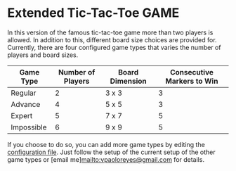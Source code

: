 # Extended Tic-Tac-Toe GAME

In this version of the famous tic-tac-toe game more than two players is allowed. In addition to this, different board size choices are provided for. Currently, there are four configured game types that varies the number of players and board sizes.

| Game Type | Number of Players | Board Dimension | Consecutive Markers to Win |
|-----------|-------------------|-----------------|----------------------------|
| Regular   | 2                 | 3 x 3           | 3                          |
| Advance   | 4                 | 5 x 5           | 3                          |
| Expert    | 5                 | 7 x 7           | 5                          |
| Impossible| 6                 | 9 x 9           | 5                          |

If you choose to do so, you can add more game types by editing the [configuration file](https://github.com/preyes323/launchschool/blob/master/102/lesson_05/ttt_config.yml). Just follow the setup of the current setup of the other game types or [email me]<mailto:vpaoloreyes@gmail.com> for details.